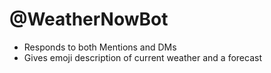 # @WeatherNowBot
- Responds to both Mentions and DMs
- Gives emoji description of current weather and a forecast
